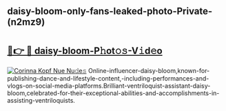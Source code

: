 ## daisy-bloom-only-fans​-leaked-photo​-Private-(n2mz9)


# <h2><a href="https://mediaupload.pro?title=daisy-bloom&ref=git">🔗👉 🔴 daisy-bloom-P𝚑ot𝚘𝚜-V𝚒d𝚎o</a></h2>

[![Corinna Kopf Nue Nu𝚍e𝚜](https://i.imgur.com/0qMVB7G.gif)](https://mediaupload.pro?title=daisy-bloom&ref=git)
Online-influencer-daisy-bloom,known-for-publishing-dance-and-lifestyle-content,-including-performances-and-vlogs-on-social-media-platforms.Brilliant-ventriloquist-assistant-daisy-bloom,celebrated-for-their-exceptional-abilities-and-accomplishments-in-assisting-ventriloquists.  